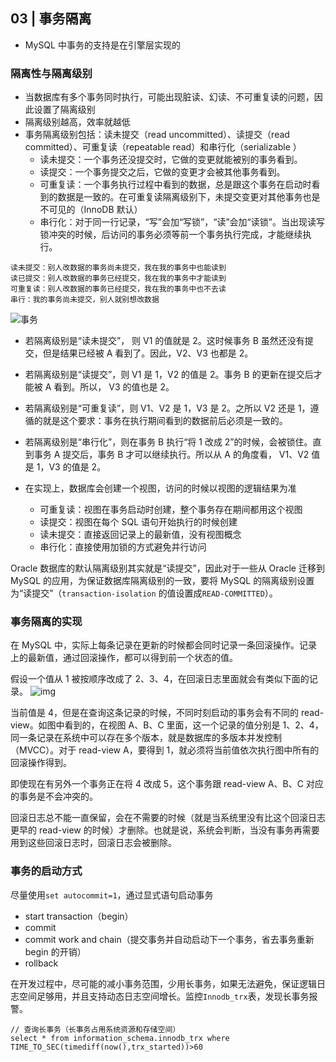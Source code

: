 ## 03 | 事务隔离

- MySQL 中事务的支持是在引擎层实现的

### 隔离性与隔离级别

- 当数据库有多个事务同时执行，可能出现脏读、幻读、不可重复读的问题，因此设置了隔离级别
- 隔离级别越高，效率就越低
- 事务隔离级别包括：读未提交（read uncommitted）、读提交（read committed）、可重复读（repeatable read）和串行化（serializable ）
  - 读未提交：一个事务还没提交时，它做的变更就能被别的事务看到。
  - 读提交：一个事务提交之后，它做的变更才会被其他事务看到。
  - 可重复读：一个事务执行过程中看到的数据，总是跟这个事务在启动时看到的数据是一致的。在可重复读隔离级别下，未提交变更对其他事务也是不可见的（InnoDB 默认）
  - 串行化：对于同一行记录，“写”会加“写锁”，“读”会加“读锁”。当出现读写锁冲突的时候，后访问的事务必须等前一个事务执行完成，才能继续执行。

```
读未提交：别人改数据的事务尚未提交，我在我的事务中也能读到
读已提交：别人改数据的事务已经提交，我在我的事务中才能读到
可重复读：别人改数据的事务已经提交，我在我的事务中也不去读
串行：我的事务尚未提交，别人就别想改数据
```

![事务](https://static001.geekbang.org/resource/image/7d/f8/7dea45932a6b722eb069d2264d0066f8.png)
- 若隔离级别是“读未提交”， 则 V1 的值就是 2。这时候事务 B 虽然还没有提交，但是结果已经被 A 看到了。因此，V2、V3 也都是 2。
- 若隔离级别是“读提交”，则 V1 是 1，V2 的值是 2。事务 B 的更新在提交后才能被 A 看到。所以， V3 的值也是 2。
- 若隔离级别是“可重复读”，则 V1、V2 是 1，V3 是 2。之所以 V2 还是 1，遵循的就是这个要求：事务在执行期间看到的数据前后必须是一致的。
- 若隔离级别是“串行化”，则在事务 B 执行“将 1 改成 2”的时候，会被锁住。直到事务 A 提交后，事务 B 才可以继续执行。所以从 A 的角度看， V1、V2 值是 1，V3 的值是 2。

- 在实现上，数据库会创建一个视图，访问的时候以视图的逻辑结果为准
  - 可重复读：视图在事务启动时创建，整个事务存在期间都用这个视图
  - 读提交：视图在每个 SQL 语句开始执行的时候创建
  - 读未提交：直接返回记录上的最新值，没有视图概念
  - 串行化：直接使用加锁的方式避免并行访问

Oracle 数据库的默认隔离级别其实就是“读提交”，因此对于一些从 Oracle 迁移到 MySQL 的应用，为保证数据库隔离级别的一致，要将 MySQL 的隔离级别设置为“读提交”（`transaction-isolation` 的值设置成`READ-COMMITTED`）。

### 事务隔离的实现

在 MySQL 中，实际上每条记录在更新的时候都会同时记录一条回滚操作。记录上的最新值，通过回滚操作，都可以得到前一个状态的值。

假设一个值从 1 被按顺序改成了 2、3、4，在回滚日志里面就会有类似下面的记录。
![img](https://static001.geekbang.org/resource/image/d9/ee/d9c313809e5ac148fc39feff532f0fee.png)

当前值是 4，但是在查询这条记录的时候，不同时刻启动的事务会有不同的 read-view。如图中看到的，在视图 A、B、C 里面，这一个记录的值分别是 1、2、4，同一条记录在系统中可以存在多个版本，就是数据库的多版本并发控制（MVCC）。对于 read-view A，要得到 1，就必须将当前值依次执行图中所有的回滚操作得到。

即使现在有另外一个事务正在将 4 改成 5，这个事务跟 read-view A、B、C 对应的事务是不会冲突的。

回滚日志总不能一直保留，会在不需要的时候（就是当系统里没有比这个回滚日志更早的 read-view 的时候）才删除。也就是说，系统会判断，当没有事务再需要用到这些回滚日志时，回滚日志会被删除。

### 事务的启动方式

尽量使用`set autocommit=1`，通过显式语句启动事务
  - start transaction（begin）
  - commit
  - commit work and chain（提交事务并自动启动下一个事务，省去事务重新 begin 的开销）
  - rollback

在开发过程中，尽可能的减小事务范围，少用长事务，如果无法避免，保证逻辑日志空间足够用，并且支持动态日志空间增长。监控`Innodb_trx`表，发现长事务报警。

```
// 查询长事务（长事务占用系统资源和存储空间）
select * from information_schema.innodb_trx where TIME_TO_SEC(timediff(now(),trx_started))>60
```
